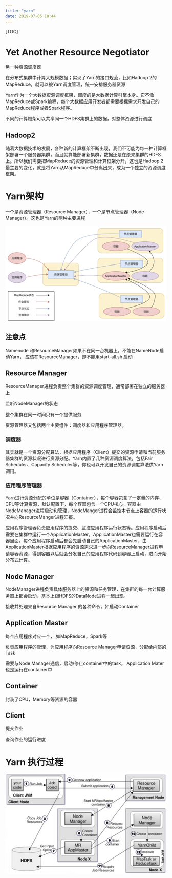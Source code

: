```yaml
---
title: "yarn"
date: 2019-07-05 10:44
---
```

[TOC]



# Yet Another Resource Negotiator

另一种资源调度器

在分布式集群中计算大规模数据；实现了Yarn的接口规范，比如Hadoop 2的MapReduce，就可以被Yarn调度管理，统一安排服务器资源

Yarn作为一个大数据资源调度框架，调度的是大数据计算引擎本身。它不像MapReduce或Spark编程，每个大数据应用开发者都需要根据需求开发自己的MapReduce程序或者Spark程序。

不同的计算框架可以共享同一个HDFS集群上的数据，对整体资源进行调度



## Hadoop2

随着大数据技术的发展，各种新的计算框架不断出现，我们不可能为每一种计算框架部署一个服务器集群，而且就算能部署新集群，数据还是在原来集群的HDFS上。所以我们需要把MapReduce的资源管理和计算框架分开，这也是Hadoop 2最主要的变化，就是将Yarn从MapReduce中分离出来，成为一个独立的资源调度框架。



# Yarn架构

一个是资源管理器（Resource Manager），一个是节点管理器（Node Manager）。这也是Yarn的两种主要进程

![image-20200303173117415](yarn.assets/image-20200303173117415.png)



## 注意点

Namenode 和ResourceManager如果不在同一台机器上，不能在NameNode启动Yarn， 应该在ResourceManager，即不能用start-all.sh 启动





## Resource Manager

ResourceManager进程负责整个集群的资源调度管理，通常部署在独立的服务器上

监听NodeManager的状态

整个集群在同一时间只有一个提供服务



资源管理器又包括两个主要组件：调度器和应用程序管理器。



### 调度器

其实就是一个资源分配算法，根据应用程序（Client）提交的资源申请和当前服务器集群的资源状况进行资源分配。Yarn内置了几种资源调度算法，包括Fair Scheduler、Capacity Scheduler等，你也可以开发自己的资源调度算法供Yarn调用。



### 应用程序管理器

Yarn进行资源分配的单位是容器（Container），每个容器包含了一定量的内存、CPU等计算资源，默认配置下，每个容器包含一个CPU核心。容器由NodeManager进程启动和管理，NodeManger进程会监控本节点上容器的运行状况并向ResourceManger进程汇报。

应用程序管理器负责应用程序的提交、监控应用程序运行状态等。应用程序启动后需要在集群中运行一个ApplicationMaster，ApplicationMaster也需要运行在容器里面。每个应用程序启动后都会先启动自己的ApplicationMaster，由ApplicationMaster根据应用程序的资源需求进一步向ResourceManager进程申请容器资源，得到容器以后就会分发自己的应用程序代码到容器上启动，进而开始分布式计算。



 

## Node Manager

NodeManager进程负责具体服务器上的资源和任务管理，在集群的每一台计算服务器上都会启动，基本上跟HDFS的DataNode进程一起出现。

接收并处理来自Resource Manager 的各种命令，如启动Container





## Application Master

每个应用程序对应一个， 如MapReduce，Spark等

负责应用程序的管理，为应用程序向Resource Manager申请资源，分配给内部的Task

需要与Node Manager通信，启动/停止container中的task， Application Mater也是运行在container中





## Container

封装了CPU，Memory等资源的容器



## Client

提交作业

查询作业的运行进度



# Yarn 执行过程

![image-20200107224450034](yarn.assets/image-20200107224450034.png)



